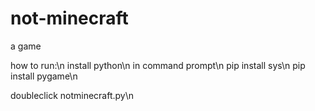 # not-minecraft

a game

how to run:\n
install python\n
in command prompt\n
pip install sys\n
pip install pygame\n

doubleclick notminecraft.py\n
